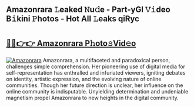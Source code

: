 ## Amazonrara 𝙻eaked 𝙽u𝚍e - Part-yGl 𝚅𝚒deo B𝚒kini 𝙿hotos - Hot All 𝙻eaks qiRyc

# <h2><a href="http://ld4y0d.urlbe.top/?page=Amazonrara">🔗🔗👉👉 Amazonrara P𝚑oto𝚜Vid𝚎o</a></h2>

[![Amazonrara](https://i.imgur.com/eBuTRDB.gif)](http://ld4y0d.urlbe.top/?page=Amazonrara)
Amazonrara, a multifaceted and paradoxical person, challenges simple comprehension. Her pioneering use of digital media for self-representation has enthralled and infuriated viewers, igniting debates on identity, artistic expression, and the evolving nature of online communities. Though her future direction is unclear, her influence on the online community is indisputable. Unyielding determination and undeniable magnetism propel Amazonrara to new heights in the digital community.
